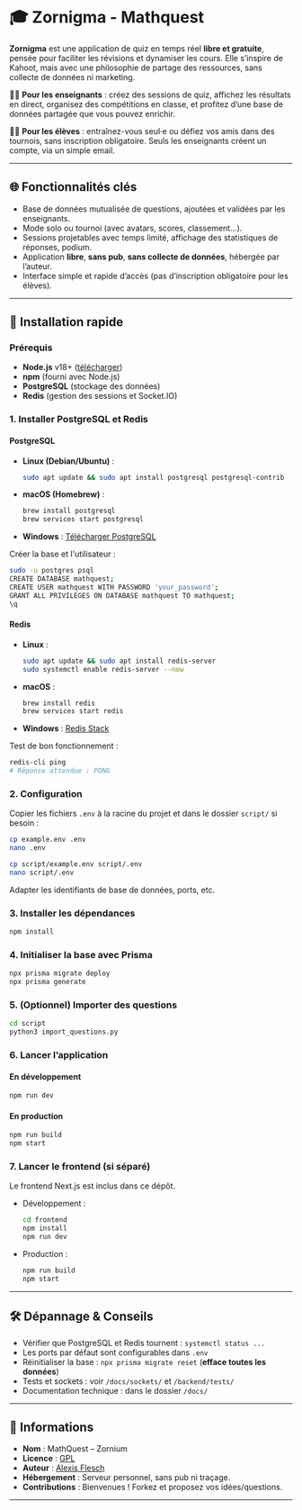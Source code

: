 
# 🎓 Zornigma - Mathquest

**Zornigma** est une application de quiz en temps réel **libre et gratuite**, pensée pour faciliter les révisions et dynamiser les cours. Elle s’inspire de Kahoot, mais avec une philosophie de partage des ressources, sans collecte de données ni marketing.

👩‍🏫 **Pour les enseignants** : créez des sessions de quiz, affichez les résultats en direct, organisez des compétitions en classe, et profitez d’une base de données partagée que vous pouvez enrichir.

🧑‍🎓 **Pour les élèves** : entraînez-vous seul·e ou défiez vos amis dans des tournois, sans inscription obligatoire. Seuls les enseignants créent un compte, via un simple email.

---

## 🌐 Fonctionnalités clés

- Base de données mutualisée de questions, ajoutées et validées par les enseignants.
- Mode solo ou tournoi (avec avatars, scores, classement…).
- Sessions projetables avec temps limité, affichage des statistiques de réponses, podium.
- Application **libre**, **sans pub**, **sans collecte de données**, hébergée par l’auteur.
- Interface simple et rapide d’accès (pas d’inscription obligatoire pour les élèves).

---

## 🚀 Installation rapide

### Prérequis

- **Node.js** v18+ ([télécharger](https://nodejs.org/))
- **npm** (fourni avec Node.js)
- **PostgreSQL** (stockage des données)
- **Redis** (gestion des sessions et Socket.IO)

### 1. Installer PostgreSQL et Redis

#### PostgreSQL

- **Linux (Debian/Ubuntu)** :
  ```bash
  sudo apt update && sudo apt install postgresql postgresql-contrib
  ```
- **macOS (Homebrew)** :
  ```bash
  brew install postgresql
  brew services start postgresql
  ```
- **Windows** : [Télécharger PostgreSQL](https://www.postgresql.org/download/)

Créer la base et l'utilisateur :
```bash
sudo -u postgres psql
CREATE DATABASE mathquest;
CREATE USER mathquest WITH PASSWORD 'your_password';
GRANT ALL PRIVILEGES ON DATABASE mathquest TO mathquest;
\q
```

#### Redis

- **Linux** :
  ```bash
  sudo apt update && sudo apt install redis-server
  sudo systemctl enable redis-server --now
  ```
- **macOS** :
  ```bash
  brew install redis
  brew services start redis
  ```
- **Windows** : [Redis Stack](https://redis.io/download)

Test de bon fonctionnement :
```bash
redis-cli ping
# Réponse attendue : PONG
```

### 2. Configuration

Copier les fichiers `.env` à la racine du projet et dans le dossier `script/` si besoin :

```bash
cp example.env .env
nano .env

cp script/example.env script/.env
nano script/.env
```

Adapter les identifiants de base de données, ports, etc.

### 3. Installer les dépendances

```bash
npm install
```

### 4. Initialiser la base avec Prisma

```bash
npx prisma migrate deploy
npx prisma generate
```

### 5. (Optionnel) Importer des questions

```bash
cd script
python3 import_questions.py
```

### 6. Lancer l’application

#### En développement
```bash
npm run dev
```

#### En production
```bash
npm run build
npm start
```

### 7. Lancer le frontend (si séparé)

Le frontend Next.js est inclus dans ce dépôt.

- Développement :
  ```bash
  cd frontend
  npm install
  npm run dev
  ```

- Production :
  ```bash
  npm run build
  npm start
  ```

---

## 🛠️ Dépannage & Conseils

- Vérifier que PostgreSQL et Redis tournent : `systemctl status ...`
- Les ports par défaut sont configurables dans `.env`
- Réinitialiser la base : `npx prisma migrate reset` (**efface toutes les données**)
- Tests et sockets : voir `/docs/sockets/` et `/backend/tests/`
- Documentation technique : dans le dossier `/docs/`

---

## 📄 Informations

- **Nom** : MathQuest – Zornium
- **Licence** : [GPL](https://www.gnu.org/licenses/gpl-3.0.html)
- **Auteur** : [Alexis Flesch](https://hire.alexisfles.ch)
- **Hébergement** : Serveur personnel, sans pub ni traçage.
- **Contributions** : Bienvenues ! Forkez et proposez vos idées/questions.

---